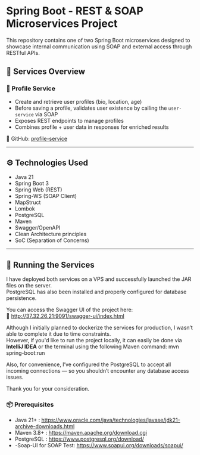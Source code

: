 # Spring Boot - REST & SOAP Microservices Project

This repository contains one of two Spring Boot microservices designed to showcase internal communication using SOAP and external access through RESTful APIs.

## 🧩 Services Overview

### 🔹 Profile Service
- Create and retrieve user profiles (bio, location, age)
- Before saving a profile, validates user existence by calling the `user-service` via SOAP
- Exposes REST endpoints to manage profiles
- Combines profile + user data in responses for enriched results

🔗 GitHub: [profile-service](https://github.com/VahidMousavii/profile-service)

---

## ⚙️ Technologies Used

- Java 21
- Spring Boot 3
- Spring Web (REST)
- Spring-WS (SOAP Client)
- MapStruct
- Lombok
- PostgreSQL
- Maven
- Swagger/OpenAPI
- Clean Architecture principles
- SoC (Separation of Concerns)

---

## 🚀 Running the Services

I have deployed both services on a VPS and successfully launched the JAR files on the server.  
PostgreSQL has also been installed and properly configured for database persistence.

You can access the Swagger UI of the project here:  
🔗 http://37.32.26.21:9091/swagger-ui/index.html

Although I initially planned to dockerize the services for production, I wasn’t able to complete it due to time constraints.  
However, if you'd like to run the project locally, it can easily be done via **IntelliJ IDEA** or the terminal using the following Maven command:
mvn spring-boot:run

Also, for convenience, I’ve configured the PostgreSQL to accept all incoming connections — so you shouldn’t encounter any database access issues.

Thank you for your consideration.


### 📦 Prerequisites
- Java 21+ : https://www.oracle.com/java/technologies/javase/jdk21-archive-downloads.html
- Maven 3.8+  : https://maven.apache.org/download.cgi
- PostgreSQL  : https://www.postgresql.org/download/
- -Soap-UI for SOAP Test: https://www.soapui.org/downloads/soapui/
